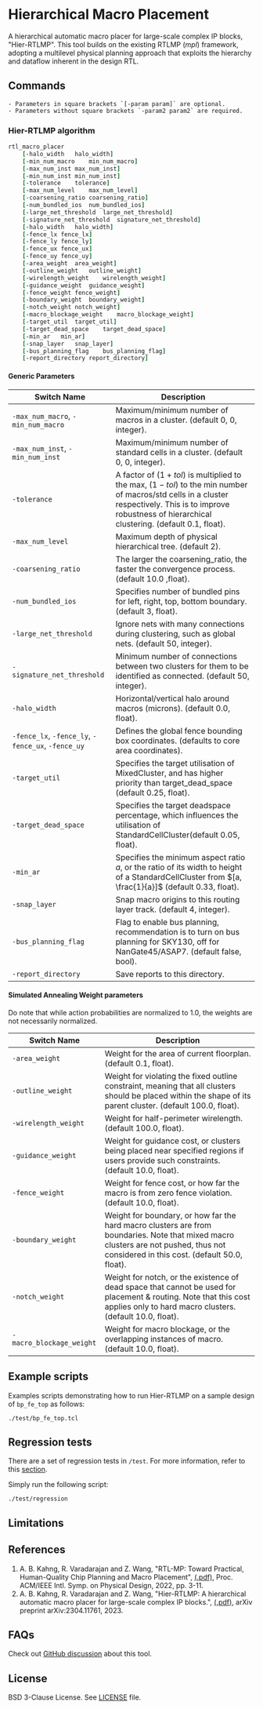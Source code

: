 # Hierarchical Macro Placement

A hierarchical automatic macro placer for large-scale complex IP blocks, "Hier-RTLMP".
This tool builds on the existing RTLMP (*mpl*) framework, adopting a multilevel physical 
planning approach that exploits the hierarchy and dataflow inherent in the design RTL.

## Commands

```{note}
- Parameters in square brackets `[-param param]` are optional.
- Parameters without square brackets `-param2 param2` are required.
```

### Hier-RTLMP algorithm

```tcl
rtl_macro_placer 
    [-halo_width   halo_width]
    [-min_num_macro    min_num_macro]
    [-max_num_inst max_num_inst]  
    [-min_num_inst min_num_inst] 
    [-tolerance    tolerance]     
    [-max_num_level    max_num_level] 
    [-coarsening_ratio coarsening_ratio]
    [-num_bundled_ios  num_bundled_ios]
    [-large_net_threshold  large_net_threshold]
    [-signature_net_threshold  signature_net_threshold]
    [-halo_width   halo_width] 
    [-fence_lx fence_lx] 
    [-fence_ly fence_ly]
    [-fence_ux fence_ux]
    [-fence_uy fence_uy]
    [-area_weight  area_weight] 
    [-outline_weight   outline_weight] 
    [-wirelength_weight    wirelength_weight]
    [-guidance_weight  guidance_weight]
    [-fence_weight fence_weight] 
    [-boundary_weight  boundary_weight]
    [-notch_weight notch_weight]
    [-macro_blockage_weight    macro_blockage_weight]
    [-target_util  target_util]
    [-target_dead_space    target_dead_space]
    [-min_ar   min_ar]
    [-snap_layer   snap_layer]
    [-bus_planning_flag    bus_planning_flag]
    [-report_directory report_directory]
```

#### Generic Parameters

| Switch Name | Description |
| ----- | ----- |
| `-max_num_macro`, `-min_num_macro` | Maximum/minimum number of macros in a cluster. (default 0, 0, integer). |
| `-max_num_inst`, `-min_num_inst` | Maximum/minimum number of standard cells in a cluster. (default 0, 0, integer). |
| `-tolerance` | A factor of $(1 + tol)$ is multiplied to the max, $(1 - tol)$ to the min number of macros/std cells in a cluster respectively. This is to improve robustness of hierarchical clustering. (default 0.1, float). |
| `-max_num_level` | Maximum depth of physical hierarchical tree. (default 2). |
| `-coarsening_ratio` | The larger the coarsening_ratio, the faster the convergence process. (default 10.0 ,float). | 
| `-num_bundled_ios` | Specifies number of bundled pins for left, right, top, bottom boundary. (default 3, float). |
| `-large_net_threshold` | Ignore nets with many connections during clustering, such as global nets. (default 50, integer). |
| `-signature_net_threshold` | Minimum number of connections between two clusters for them to be identified as connected. (default 50, integer). |
| `-halo_width` | Horizontal/vertical halo around macros (microns). (default 0.0, float). |
| `-fence_lx`, `-fence_ly`, `-fence_ux`, `-fence_uy` | Defines the global fence bounding box coordinates. (defaults to core area coordinates). |
| `-target_util` | Specifies the target utilisation of MixedCluster, and has higher priority than target_dead_space (default 0.25, float). |
| `-target_dead_space` | Specifies the target deadspace percentage, which influences the utilisation of StandardCellCluster(default 0.05, float). |
| `-min_ar` | Specifies the minimum aspect ratio $a$, or the ratio of its width to height of a StandardCellCluster from $[a, \frac{1}{a}]$ (default 0.33, float). |
| `-snap_layer` | Snap macro origins to this routing layer track. (default 4, integer). | 
| `-bus_planning_flag` | Flag to enable bus planning, recommendation is to turn on bus planning for SKY130, off for NanGate45/ASAP7.  (default false, bool). |
| `-report_directory` | Save reports to this directory. |


#### Simulated Annealing Weight parameters

Do note that while action probabilities are normalized to 1.0, the weights are not necessarily normalized. 

| Switch Name | Description | 
| ----- | ----- |
| `-area_weight` | Weight for the area of current floorplan. (default 0.1, float). |
| `-outline_weight` | Weight for violating the fixed outline constraint, meaning that all clusters should be placed within the shape of its parent cluster. (default 100.0, float). |
| `-wirelength_weight` | Weight for half-perimeter wirelength. (default 100.0, float). |
| `-guidance_weight` | Weight for guidance cost, or clusters being placed near specified regions if users provide such constraints. (default 10.0, float). |
| `-fence_weight` | Weight for fence cost, or how far the macro is from zero fence violation. (default 10.0, float). |
| `-boundary_weight` | Weight for boundary, or how far the hard macro clusters are from boundaries. Note that mixed macro clusters are not pushed, thus not considered in this cost. (default 50.0, float). |
| `-notch_weight` | Weight for notch, or the existence of dead space that cannot be used for placement & routing. Note that this cost applies only to hard macro clusters. (default 10.0, float). |
| `-macro_blockage_weight` | Weight for macro blockage, or the overlapping instances of macro. (default 10.0, float). |

## Example scripts

Examples scripts demonstrating how to run Hier-RTLMP on a sample design of `bp_fe_top` as follows:

```shell
./test/bp_fe_top.tcl
```

## Regression tests

There are a set of regression tests in `/test`. For more information, refer to this [section](../../README.md#regression-tests).

Simply run the following script:

```shell
./test/regression
```

## Limitations

## References
1. A. B. Kahng, R. Varadarajan and Z. Wang, 
"RTL-MP: Toward Practical, Human-Quality Chip Planning and Macro Placement",
[(.pdf)](https://vlsicad.ucsd.edu/Publications/Conferences/389/c389.pdf), Proc. ACM/IEEE Intl. Symp. on Physical Design, 2022, pp. 3-11.
1. A. B. Kahng, R. Varadarajan and Z. Wang,
"Hier-RTLMP: A hierarchical automatic macro placer for large-scale complex IP blocks.",
[(.pdf)](https://arxiv.org/pdf/2304.11761.pdf), arXiv preprint arXiv:2304.11761, 2023.

## FAQs

Check out [GitHub discussion](https://github.com/The-OpenROAD-Project/OpenROAD/discussions/categories/q-a?discussions_q=category%3AQ%26A+hier-rtlmp+OR+hier+OR+mpl2) about this tool.

## License

BSD 3-Clause License. See [LICENSE](../../LICENSE) file.
